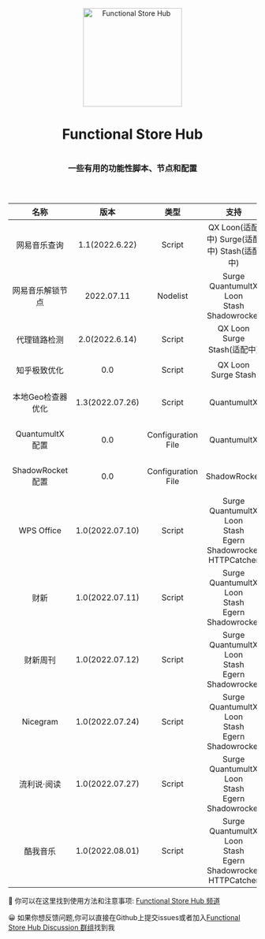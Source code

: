 <div align="center">
<a href="https://t.me/Functional_Store_Hub" target="_blank" ><img width="200" src="https://raw.githubusercontent.com/I-am-R-E/Functional-Store-Hub/Master/Files/Functional-Store-Hub.png" alt="Functional Store Hub"></a>
<h1 align="center">Functional Store Hub<h1>
<p align="center" color="#6a737d"><p>
<h3 align="center">一些有用的功能性脚本、节点和配置<h3>
<br>
</div>
<div align="center">

| 名称 | 版本 | 类型 | 支持 | 介绍 | 链接 |
| :----: | :----: | :----: | :----: | :----: | :----: |
| 网易音乐查询 | 1.1(2022.6.22) | Script | QX Loon(适配中) Surge(适配中) Stash(适配中) | 检测指定节点能否解锁网易云音乐灰色歌曲 | Come Soon |
| 网易音乐解锁节点 | 2022.07.11 | Nodelist | Surge<br>QuantumultX<br>Loon<br>Stash<br>Shadowrocket | 10条解锁网易云灰色和VIP音乐节点 | [Agent Node](https://github.com/I-am-R-E/Functional-Store-Hub/tree/Master/NeteaseMusic/AgentNode) |
| 代理链路检测 | 2.0(2022.6.14) | Script | QX Loon Surge Stash(适配中) | 检测指定节点的代理链路状况 | [Node Link Check](https://github.com/I-am-R-E/Functional-Store-Hub/tree/Master/NodeLinkCheck) |
| 知乎极致优化 | 0.0 | Script | QX Loon Surge Stash | 针对知乎6.0客户端的极致优化 | Come Soon |
| 本地Geo检查器优化 | 1.3(2022.07.26) | Script | QuantumultX | 内容优化且只显示有用信息的本地Geo检查器 | [Geo Location Checker](https://github.com/I-am-R-E/Functional-Store-Hub/tree/Master/GeoLocationChecker/QuantumultX) |
| QuantumultX配置 | 0.0 | Configuration File | QuantumultX | 最有逻辑的QuantumultX懒人配置文件 | Come Soon |
| ShadowRocket配置 | 0.0 | Configuration File | ShadowRocket | 最有逻辑的ShadowRocket懒人配置文件 | Come Soon |
| WPS Office | 1.0(2022.07.10) | Script | Surge<br>QuantumultX<br>Loon<br>Stash<br>Egern<br>Shadowrocket<br>HTTPCatcher | WPS Office<br>超级会员 | [WPS Office](https://github.com/I-am-R-E/Functional-Store-Hub/tree/Master/WPSOffice) |
| 财新<!--<del>财新</del><br>已失效--> | 1.0(2022.07.11) | Script | Surge<br>QuantumultX<br>Loon<br>Stash<br>Egern<br>Shadowrocket | 财新阅读<del>、音频</del> | [财新](https://github.com/I-am-R-E/Functional-Store-Hub/tree/Master/CaiXin) |
| 财新周刊 | 1.0(2022.07.12) | Script | Surge<br>QuantumultX<br>Loon<br>Stash<br>Egern<br>Shadowrocket | 财新周刊<br>会员 | [财新周刊](https://github.com/I-am-R-E/Functional-Store-Hub/tree/Master/CaiXinWeekly) |
| Nicegram | 1.0(2022.07.24) | Script | Surge<br>QuantumultX<br>Loon<br>Stash<br>Egern<br>Shadowrocket | Nicegram<br>Premium | [Nicegram](https://github.com/I-am-R-E/Functional-Store-Hub/tree/Master/Nicegram) |
| 流利说·阅读 | 1.0(2022.07.27) | Script | Surge<br>QuantumultX<br>Loon<br>Stash<br>Egern<br>Shadowrocket | 流利说·阅读<br>999days VIP | [流利说·阅读](https://github.com/I-am-R-E/Functional-Store-Hub/tree/Master/LiuLiShuoYueDu) |
| 酷我音乐 | 1.0(2022.08.01) | Script | Surge<br>QuantumultX<br>Loon<br>Stash<br>Egern<br>Shadowrocket<br>HTTPCatcher | 酷我音乐<br>高级会员<br>作者:king | [酷我音乐](https://github.com/I-am-R-E/Functional-Store-Hub/tree/Master/KuWoMusic) |
</div>
 
🎉 你可以在这里找到使用方法和注意事项: [Functional Store Hub 频道](https://t.me/Functional_Store_Hub)
 
😀 如果你想反馈问题,你可以直接在Github上提交issues或者加入[Functional Store Hub Discussion 群组](https://t.me/Functional_Store_Hub_Discussion)找到我
